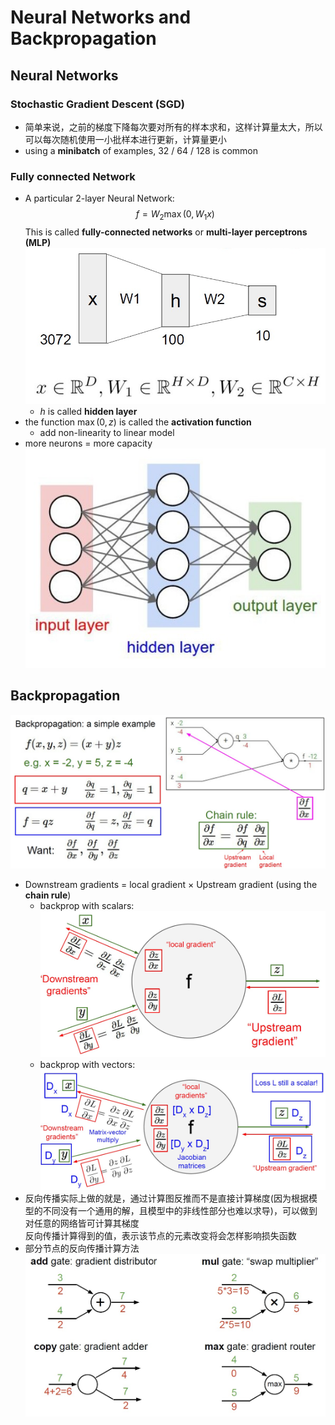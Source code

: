# Neural Networks and Backpropagation

## Neural Networks

### Stochastic Gradient Descent (SGD)

- 简单来说，之前的梯度下降每次要对所有的样本求和，这样计算量太大，所以可以每次随机使用一小批样本进行更新，计算量更小
- using a **minibatch** of examples, 32 / 64 / 128 is common

### Fully connected Network

- A particular 2-layer Neural Network:
  $$
    f = W_2 \max(0,W_1 x)
  $$
  This is called **fully-connected networks** or **multi-layer perceptrons (MLP)**
![img1](/img/9-1.jpg)
  - $h$ is called **hidden layer**
- the function $\max(0,z)$ is called the **activation function**
  - add non-linearity to linear model
- more neurons = more capacity
![img2](/img/9-2.jpg)

## Backpropagation

![img3](/img/9-3.jpg)

- Downstream gradients = local gradient $\times$ Upstream gradient (using the **chain rule**)
  - backprop with scalars:
![img4](/img/9-4.jpg)
  - backprop with vectors:
![img5](/img/9-5.jpg)
- 反向传播实际上做的就是，通过计算图反推而不是直接计算梯度(因为根据模型的不同没有一个通用的解，且模型中的非线性部分也难以求导)，可以做到对任意的网络皆可计算其梯度  
  反向传播计算得到的值，表示该节点的元素改变将会怎样影响损失函数
- 部分节点的反向传播计算方法
![img6](/img/9-6.jpg)

